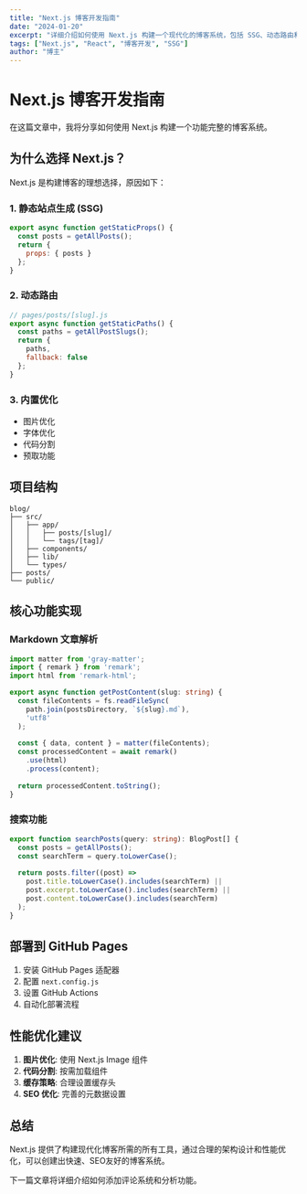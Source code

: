 ```yaml
---
title: "Next.js 博客开发指南"
date: "2024-01-20"
excerpt: "详细介绍如何使用 Next.js 构建一个现代化的博客系统，包括 SSG、动态路由和 Markdown 支持。"
tags: ["Next.js", "React", "博客开发", "SSG"]
author: "博主"
---
```


# Next.js 博客开发指南

在这篇文章中，我将分享如何使用 Next.js 构建一个功能完整的博客系统。

## 为什么选择 Next.js？

Next.js 是构建博客的理想选择，原因如下：

### 1. 静态站点生成 (SSG)
```javascript
export async function getStaticProps() {
  const posts = getAllPosts();
  return {
    props: { posts }
  };
}
```

### 2. 动态路由
```javascript
// pages/posts/[slug].js
export async function getStaticPaths() {
  const paths = getAllPostSlugs();
  return {
    paths,
    fallback: false
  };
}
```

### 3. 内置优化
- 图片优化
- 字体优化
- 代码分割
- 预取功能

## 项目结构

```
blog/
├── src/
│   ├── app/
│   │   ├── posts/[slug]/
│   │   └── tags/[tag]/
│   ├── components/
│   ├── lib/
│   └── types/
├── posts/
└── public/
```

## 核心功能实现

### Markdown 文章解析

```typescript
import matter from 'gray-matter';
import { remark } from 'remark';
import html from 'remark-html';

export async function getPostContent(slug: string) {
  const fileContents = fs.readFileSync(
    path.join(postsDirectory, `${slug}.md`), 
    'utf8'
  );
  
  const { data, content } = matter(fileContents);
  const processedContent = await remark()
    .use(html)
    .process(content);
    
  return processedContent.toString();
}
```

### 搜索功能

```typescript
export function searchPosts(query: string): BlogPost[] {
  const posts = getAllPosts();
  const searchTerm = query.toLowerCase();
  
  return posts.filter((post) => 
    post.title.toLowerCase().includes(searchTerm) ||
    post.excerpt.toLowerCase().includes(searchTerm) ||
    post.content.toLowerCase().includes(searchTerm)
  );
}
```

## 部署到 GitHub Pages

1. 安装 GitHub Pages 适配器
2. 配置 `next.config.js`
3. 设置 GitHub Actions
4. 自动化部署流程

## 性能优化建议

1. **图片优化**: 使用 Next.js Image 组件
2. **代码分割**: 按需加载组件
3. **缓存策略**: 合理设置缓存头
4. **SEO 优化**: 完善的元数据设置

## 总结

Next.js 提供了构建现代化博客所需的所有工具，通过合理的架构设计和性能优化，可以创建出快速、SEO友好的博客系统。

下一篇文章将详细介绍如何添加评论系统和分析功能。

